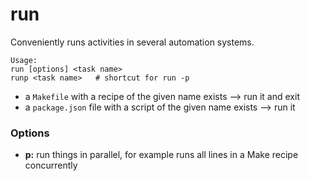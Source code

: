 # run

Conveniently runs activities in several automation systems.

```
Usage: 
run [options] <task name>
runp <task name>   # shortcut for run -p
```

- a `Makefile` with a recipe of the given name exists --> run it and exit
- a `package.json` file with a script of the given name exists --> run it


### Options

- **p:** run things in parallel, for example runs all lines in a Make recipe concurrently
